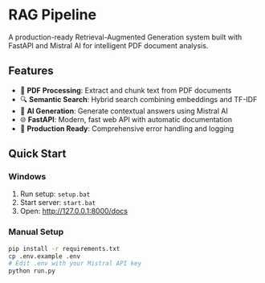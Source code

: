 # RAG Pipeline

A production-ready Retrieval-Augmented Generation system built with FastAPI and Mistral AI for intelligent PDF document analysis.

## Features

- 📄 **PDF Processing**: Extract and chunk text from PDF documents
- 🔍 **Semantic Search**: Hybrid search combining embeddings and TF-IDF
- 🤖 **AI Generation**: Generate contextual answers using Mistral AI
- 🌐 **FastAPI**: Modern, fast web API with automatic documentation
- 🔧 **Production Ready**: Comprehensive error handling and logging

## Quick Start

### Windows
1. Run setup: `setup.bat`
2. Start server: `start.bat`
3. Open: http://127.0.0.1:8000/docs

### Manual Setup
```bash
pip install -r requirements.txt
cp .env.example .env
# Edit .env with your Mistral API key
python run.py
